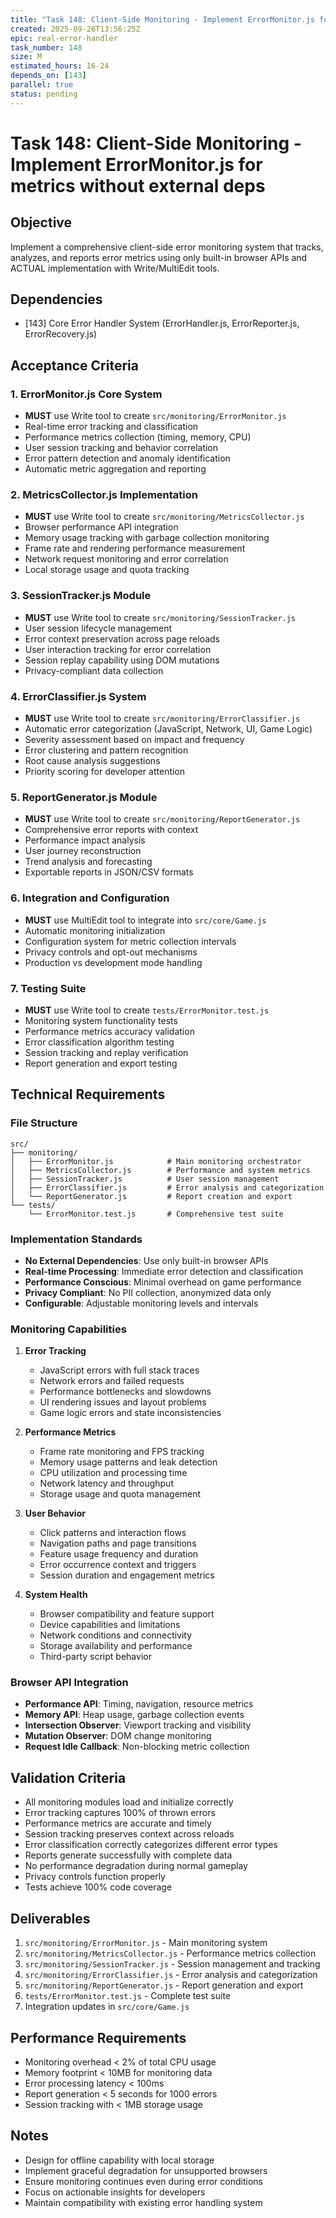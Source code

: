 ```yaml
---
title: "Task 148: Client-Side Monitoring - Implement ErrorMonitor.js for metrics without external deps"
created: 2025-09-26T13:56:25Z
epic: real-error-handler
task_number: 148
size: M
estimated_hours: 16-24
depends_on: [143]
parallel: true
status: pending
---
```


# Task 148: Client-Side Monitoring - Implement ErrorMonitor.js for metrics without external deps

## Objective
Implement a comprehensive client-side error monitoring system that tracks, analyzes, and reports error metrics using only built-in browser APIs and ACTUAL implementation with Write/MultiEdit tools.

## Dependencies
- [143] Core Error Handler System (ErrorHandler.js, ErrorReporter.js, ErrorRecovery.js)

## Acceptance Criteria

### 1. ErrorMonitor.js Core System
- **MUST** use Write tool to create `src/monitoring/ErrorMonitor.js`
- Real-time error tracking and classification
- Performance metrics collection (timing, memory, CPU)
- User session tracking and behavior correlation
- Error pattern detection and anomaly identification
- Automatic metric aggregation and reporting

### 2. MetricsCollector.js Implementation
- **MUST** use Write tool to create `src/monitoring/MetricsCollector.js`
- Browser performance API integration
- Memory usage tracking with garbage collection monitoring
- Frame rate and rendering performance measurement
- Network request monitoring and error correlation
- Local storage usage and quota tracking

### 3. SessionTracker.js Module
- **MUST** use Write tool to create `src/monitoring/SessionTracker.js`
- User session lifecycle management
- Error context preservation across page reloads
- User interaction tracking for error correlation
- Session replay capability using DOM mutations
- Privacy-compliant data collection

### 4. ErrorClassifier.js System
- **MUST** use Write tool to create `src/monitoring/ErrorClassifier.js`
- Automatic error categorization (JavaScript, Network, UI, Game Logic)
- Severity assessment based on impact and frequency
- Error clustering and pattern recognition
- Root cause analysis suggestions
- Priority scoring for developer attention

### 5. ReportGenerator.js Module
- **MUST** use Write tool to create `src/monitoring/ReportGenerator.js`
- Comprehensive error reports with context
- Performance impact analysis
- User journey reconstruction
- Trend analysis and forecasting
- Exportable reports in JSON/CSV formats

### 6. Integration and Configuration
- **MUST** use MultiEdit tool to integrate into `src/core/Game.js`
- Automatic monitoring initialization
- Configuration system for metric collection intervals
- Privacy controls and opt-out mechanisms
- Production vs development mode handling

### 7. Testing Suite
- **MUST** use Write tool to create `tests/ErrorMonitor.test.js`
- Monitoring system functionality tests
- Performance metrics accuracy validation
- Error classification algorithm testing
- Session tracking and replay verification
- Report generation and export testing

## Technical Requirements

### File Structure
```
src/
├── monitoring/
│   ├── ErrorMonitor.js            # Main monitoring orchestrator
│   ├── MetricsCollector.js        # Performance and system metrics
│   ├── SessionTracker.js          # User session management
│   ├── ErrorClassifier.js         # Error analysis and categorization
│   └── ReportGenerator.js         # Report creation and export
└── tests/
    └── ErrorMonitor.test.js       # Comprehensive test suite
```

### Implementation Standards
- **No External Dependencies**: Use only built-in browser APIs
- **Real-time Processing**: Immediate error detection and classification
- **Performance Conscious**: Minimal overhead on game performance
- **Privacy Compliant**: No PII collection, anonymized data only
- **Configurable**: Adjustable monitoring levels and intervals

### Monitoring Capabilities

1. **Error Tracking**
   - JavaScript errors with full stack traces
   - Network errors and failed requests
   - Performance bottlenecks and slowdowns
   - UI rendering issues and layout problems
   - Game logic errors and state inconsistencies

2. **Performance Metrics**
   - Frame rate monitoring and FPS tracking
   - Memory usage patterns and leak detection
   - CPU utilization and processing time
   - Network latency and throughput
   - Storage usage and quota management

3. **User Behavior**
   - Click patterns and interaction flows
   - Navigation paths and page transitions
   - Feature usage frequency and duration
   - Error occurrence context and triggers
   - Session duration and engagement metrics

4. **System Health**
   - Browser compatibility and feature support
   - Device capabilities and limitations
   - Network conditions and connectivity
   - Storage availability and performance
   - Third-party script behavior

### Browser API Integration
- **Performance API**: Timing, navigation, resource metrics
- **Memory API**: Heap usage, garbage collection events
- **Intersection Observer**: Viewport tracking and visibility
- **Mutation Observer**: DOM change monitoring
- **Request Idle Callback**: Non-blocking metric collection

## Validation Criteria
- All monitoring modules load and initialize correctly
- Error tracking captures 100% of thrown errors
- Performance metrics are accurate and timely
- Session tracking preserves context across reloads
- Error classification correctly categorizes different error types
- Reports generate successfully with complete data
- No performance degradation during normal gameplay
- Privacy controls function properly
- Tests achieve 100% code coverage

## Deliverables
1. `src/monitoring/ErrorMonitor.js` - Main monitoring system
2. `src/monitoring/MetricsCollector.js` - Performance metrics collection
3. `src/monitoring/SessionTracker.js` - Session management and tracking
4. `src/monitoring/ErrorClassifier.js` - Error analysis and categorization
5. `src/monitoring/ReportGenerator.js` - Report generation and export
6. `tests/ErrorMonitor.test.js` - Complete test suite
7. Integration updates in `src/core/Game.js`

## Performance Requirements
- Monitoring overhead < 2% of total CPU usage
- Memory footprint < 10MB for monitoring data
- Error processing latency < 100ms
- Report generation < 5 seconds for 1000 errors
- Session tracking with < 1MB storage usage

## Notes
- Design for offline capability with local storage
- Implement graceful degradation for unsupported browsers
- Ensure monitoring continues even during error conditions
- Focus on actionable insights for developers
- Maintain compatibility with existing error handling system
